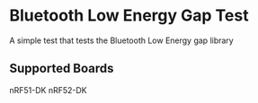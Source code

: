 Bluetooth Low Energy Gap Test
======================================
A simple test that tests the Bluetooth Low Energy gap library

Supported Boards
-----------------
nRF51-DK
nRF52-DK
